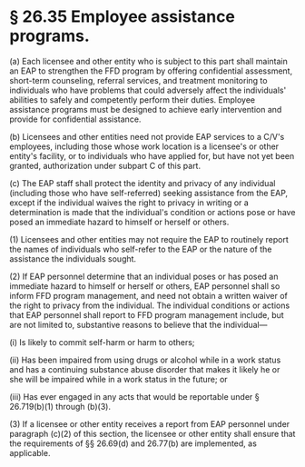# § 26.35   Employee assistance programs.

(a) Each licensee and other entity who is subject to this part shall maintain an EAP to strengthen the FFD program by offering confidential assessment, short-term counseling, referral services, and treatment monitoring to individuals who have problems that could adversely affect the individuals' abilities to safely and competently perform their duties. Employee assistance programs must be designed to achieve early intervention and provide for confidential assistance.


(b) Licensees and other entities need not provide EAP services to a C/V's employees, including those whose work location is a licensee's or other entity's facility, or to individuals who have applied for, but have not yet been granted, authorization under subpart C of this part.


(c) The EAP staff shall protect the identity and privacy of any individual (including those who have self-referred) seeking assistance from the EAP, except if the individual waives the right to privacy in writing or a determination is made that the individual's condition or actions pose or have posed an immediate hazard to himself or herself or others.


(1) Licensees and other entities may not require the EAP to routinely report the names of individuals who self-refer to the EAP or the nature of the assistance the individuals sought.


(2) If EAP personnel determine that an individual poses or has posed an immediate hazard to himself or herself or others, EAP personnel shall so inform FFD program management, and need not obtain a written waiver of the right to privacy from the individual. The individual conditions or actions that EAP personnel shall report to FFD program management include, but are not limited to, substantive reasons to believe that the individual—


(i) Is likely to commit self-harm or harm to others;


(ii) Has been impaired from using drugs or alcohol while in a work status and has a continuing substance abuse disorder that makes it likely he or she will be impaired while in a work status in the future; or


(iii) Has ever engaged in any acts that would be reportable under § 26.719(b)(1) through (b)(3).


(3) If a licensee or other entity receives a report from EAP personnel under paragraph (c)(2) of this section, the licensee or other entity shall ensure that the requirements of §§ 26.69(d) and 26.77(b) are implemented, as applicable.




